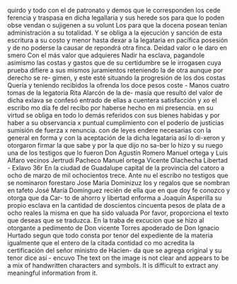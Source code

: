 quirdo y todo con el de patronato y demos que le corresponden los cede ferencia y traspasa en dicha legallaria y sus herede sos para que lo poden obse vendan o sujigenen a su volunt
Los para que la docena posean tenían administración a su totalidad. Y se obliga a la ejecución y sanción de esta escritura a su costo y menor hasta dexar a la legataria en pacífica posesión y de no poderse la causar de repondrá otra finca.
Deidad valor o le daro en smero Con el más valor que adquieres Nadir ha esclava, pagandole asimismo las costas y gastos que de su certidumbre se le irrogasen cuya prueba difiere a sus mismos juramientos reteniendo la de otra aunque por derecho se re- gimen, y este esté situando la progresión de los dos costas
Quería y teniendo recibidos la ofrenda los doce pesos coste - Manos cuatro tomas de la legatoria Rita Alarcón de la de- masía que resultó del valor de dicha exlava se confesó entrado de ellas a cuentera satisfacción y xo el escribo
mo día fe del recibo por haberse hecho en mi presencia. en su virtud se obliga en todo lo demás referidos con sus bienes habidas y por haber a su observancia x puntual cumplimiento con el poderío de justicias sumisión de fuerza x renuncia.
con de leyes endere necesarias con la general en forma y con la aceptación de la dicha legataria así lo di-xeron y otorgaron firmar la que sabe y por la que dijo no sa-ber lo hizo y su ruego una de los testigos que lo fueron Don
Agustín Romero Manuel ortega y Luis Alfaro vecinos Jertrudi Pacheco Manuel ortega Vicente Olachecha
Libertad - Exlavo
36r En la ciudad de Guadalupe capital de la provincia del catoro a
ocho de marzo de mil ochocientos trece. Ante nu el escribo
no testigos que se nominaron forestaro Jose Maria Dominizuz
los y regalos que se nombran en tafeto José María Domínguez recién de ella que en que doy fe conozco y otorga que da Car- to de ahorro y libertad enforma a Joaquín Asperilla su propio esclava en la cantidad de doscientos cincuenta pesos de plata de a ocho reales la misma en que ha sido valuada
Por favor, proporciona el texto que deseas que se traduzca.
En la traba de excucion que se hizo al otorgante a pedimento de Don vicente Torres apoderado de Don Ignacio Hurtado segun que todo consta por tenor del expediente de la materia igualmente que el entero de la citada contidad co
mo acredita la certificación del señor ministro de Hacien- da que se agrega original y su tenor dice así - encuvo
The text on the image is not clear and appears to be a mix of handwritten characters and symbols. It is difficult to extract any meaningful information from it.